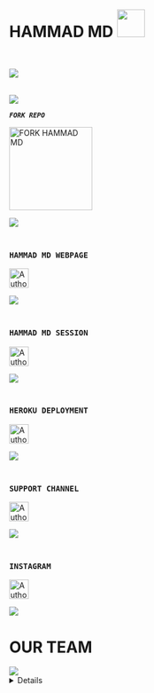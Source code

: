 <h1> HAMMAD MD <img src="https://media.giphy.com/media/VgCDAzcKvsR6OM0uWg/giphy.gif" width="50"> </h1>

<br>

<img align="center" height="auto"
src="https://cardivo.vercel.app/api?name=HAMMAD%20MD&description=A%20PAKISTANI%20BEST%20AND%20FASTEST%20WHATSAPP%20BOT%20BY%20HZ%20TEAM&image=https:github.com/TanoliHuYar.png?v=4&backgroundColor=%23ecf0f1&github=Um4r719&pattern=leaf&colorPattern=%23eaeaea"/>

<br>
<a><img src='https://i.imgur.com/LyHic3i.gif'/></a>

***`FORK REPO`***

  <a href="https://github.com/TanoliHuYar/HAMMAD-MD/fork"><img src="https://img.shields.io/badge/Fork%20Create-black?style=for-the-badge&logo=github" alt="FORK HAMMAD MD" width="150"></a>


<a><img src='https://i.imgur.com/LyHic3i.gif'/></a>

### <br> `HAMMAD MD WEBPAGE`
<p align="left">
<a href="https://hammad-md-pair.onrender.com/"><img height= "35" title="Author" src="https://img.shields.io/badge/WebPage-black?style=for-the-badge&logo=google"></a>
<p/>
<a><img src='https://i.imgur.com/LyHic3i.gif'/></a>

### <br> `HAMMAD MD SESSION`
<p align="left">
<a href="https://hammad-md-pair.onrender.com/pair"><img height= "35" title="Author" src="https://img.shields.io/badge/Session-black?style=for-the-badge&logo=render"></a>
<p/>
<a><img src='https://i.imgur.com/LyHic3i.gif'/></a>

### <br> `HEROKU DEPLOYMENT`
<p align="left">
<a href="https://dashboard.heroku.com/new-app?template=https://github.com/TanoliHuYar/HAMMAD-MD"><img height= "35" title="Author" src="https://img.shields.io/badge/Deploy-purple?style=for-the-badge&logo=heroku"></a>
<p/>
<a><img src='https://i.imgur.com/LyHic3i.gif'/></a>

### <br> `SUPPORT CHANNEL`
<p align="left">
<a href="https://chat.whatsapp.com/JwFj0QwdylgA6ERNUWppY1"><img height= "35" title="Author" src="https://img.shields.io/badge/Join-black?style=for-the-badge&logo=whatsapp"></a>
<p/>
<a><img src='https://i.imgur.com/LyHic3i.gif'/></a>

### <br> `INSTAGRAM`
<p align="left">
<a href="https://www.instagram.com/um4rxd"><img height= "35" title="Author" src="https://img.shields.io/badge/Follow-black?style=for-the-badge&logo=instagram"></a>
<p/>
<a><img src='https://i.imgur.com/LyHic3i.gif'/></a>

<h1>OUR TEAM</h1>
<a><img src='https://i.imgur.com/LyHic3i.gif'/></a>
<details>
<h6>Authors</h6>

<div align="center">
  
| [![UMAR REHMAN](https://github.com/Um4r719.png?lenght=50width=50)](https://github.com/Um4r719)|
|----|
| [ HAMMAD TANOLI ](https://github.com/Um4r719) |
| Co.Owner,Developer, Bug Fixer, Maintainer, Updates |
<a><img src='https://i.imgur.com/LyHic3i.gif'/></a>
<br>
  
| [![Hammad Tanoli](https://github.com/TanoliHuYar.png?lenght=50width=50)](https://github.com/Sobxsparl) |
|----|
| [ Hammad Tanoli ](https://github.com/TanoliHuYar) |
|  Owner |
<a><img src='https://i.imgur.com/LyHic3i.gif'/></a>
  </div>

</details>
